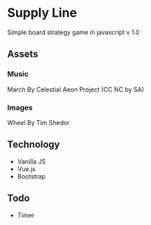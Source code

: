 # Supply Line

Simple board strategy game in javascript
v 1.0

## Assets

### Music
	
March By Celestial Aeon Project (CC NC by SA)

### Images

Wheel By Tim Shedor

## Technology
* Vanilla JS
* Vue.js
* Bootstrap

## Todo 
* Timer